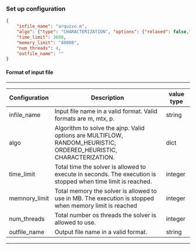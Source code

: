 ### Set up configuration
```json
{
    "infile_name": "arquivo.m",
    "algo": {"type": "CHARACTERIZATION", "options": {"relaxed": false,"order": "ASC"}},
    "time_limit": 3600,
    "memory_limit": "40000",
    "num_threads": 4,
    "outfile_name": ""
}
```
#### Format of input file
---
Configuration | Description | value type
---|---|---
infile_name | Input file name in a valid format. Valid formats are m, mtx, p.| string
algo | Algorithm to solve the ajnp. Valid options are MULTIFLOW, RANDOM_HEURISTIC, ORDERED_HEURISTIC, CHARACTERIZATION. | dict
time_limit | Total time the solver is allowed to execute in seconds. The execution is stopped when time limit is reached. | integer
memnory_limit | Total memory the solver is allowed to use in MB. The execution is stopped when memory limit is reached | integer
num_threads | Total number os threads the solver is allowed to use. | integer
outfile_name | Output file name in a valid format. | string
---
